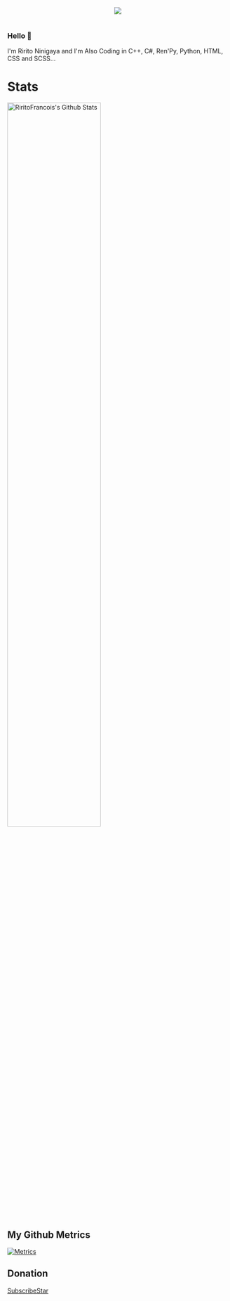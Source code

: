 <div align="center">
 <img src="https://github.com/RiritoFrancois/RiritoFrancois/github-contribution-grid-snake.svg" />
 <table>

 </table>
</div>

### Hello 👋
I'm Ririto Ninigaya and I'm Also Coding in C++, C#, Ren'Py, Python, HTML, CSS and SCSS...

# Stats

<img width="65%" src="https://github-readme-stats.vercel.app/api?username=RiritoFrancois&hide=contribs,prs,issues&theme=prussian&bg_color=79139c&show_icons=true&hide_border=false&include_all_commits=true&border_color=aca1ff)" alt="RiritoFrancois's Github Stats"></img>

## My Github Metrics

[![Metrics](https://raw.githubusercontent.com/RiritoFrancois/RiritoFrancois/ci-generated-metrics/github-metrics.svg)](https://github.com/RiritoFrancois)
## Donation

[SubscribeStar](https://www.subscribestar.com/riritofrancois)
